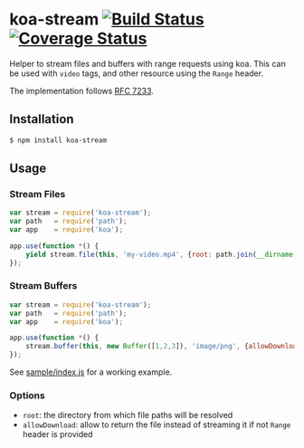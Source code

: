 # koa-stream [![Build Status](https://travis-ci.org/claudetech/koa-stream.svg?branch=master)](https://travis-ci.org/claudetech/koa-stream) [![Coverage Status](https://coveralls.io/repos/claudetech/koa-stream/badge.svg)](https://coveralls.io/r/claudetech/koa-stream)

Helper to stream files and buffers with range requests using koa.
This can be used with `video` tags, and other resource using the `Range` header.

The implementation follows [RFC 7233](https://tools.ietf.org/html/rfc7233).

## Installation

```sh
$ npm install koa-stream
```

## Usage

### Stream Files

```javascript
var stream = require('koa-stream');
var path   = require('path');
var app    = require('koa');

app.use(function *() {
    yield stream.file(this, 'my-video.mp4', {root: path.join(__dirname, '/public')});
});
```

### Stream Buffers

```javascript
var stream = require('koa-stream');
var path   = require('path');
var app    = require('koa');

app.use(function *() {
    stream.buffer(this, new Buffer([1,2,3]), 'image/png', {allowDownload: true});
});
```

See [sample/index.js](./sample/index.js) for a working example.

### Options

* `root`: the directory from which file paths will be resolved
* `allowDownload`: allow to return the file instead of streaming it if not `Range` header is provided


